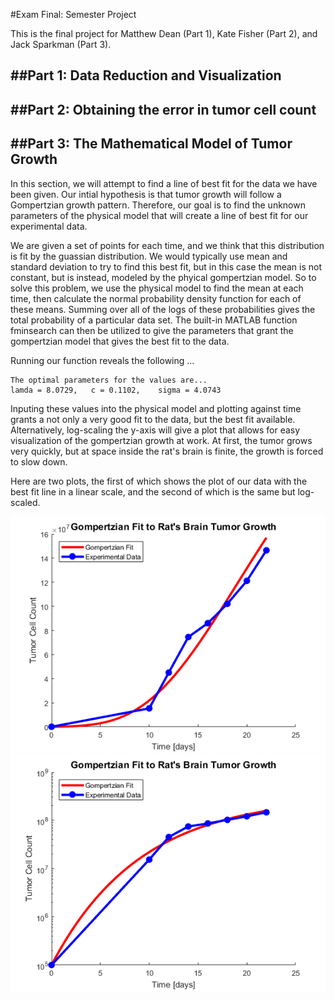 #Exam Final: Semester Project 

This is the final project for Matthew Dean (Part 1), Kate Fisher (Part 2), and Jack Sparkman (Part 3).  

##Part 1: **Data Reduction and Visualization**
---
  
##Part 2: **Obtaining the error in tumor cell count**
---

##Part 3: The Mathematical Model of Tumor Growth
--- 
In this section, we will attempt to find a line of best fit for the data we have been given. Our intial hypothesis is that
tumor growth will follow a Gompertzian growth pattern. Therefore, our goal is to find the unknown parameters of the 
physical model that will create a line of best fit for our experimental data.  

We are given a set of points for each time, and we think that this distribution is fit by the guassian distribution. We would
typically use mean and standard deviation to try to find this best fit, but in this case the mean is not constant, but is 
instead, modeled by the phyical gompertzian model. So to solve this problem, we use the physical model to find the mean at
each time, then calculate the normal probability density function for each of these means. Summing over all of the logs of these
probabilities gives the total probability of a particular data set. The built-in MATLAB function fminsearch can then be utilized
to give the parameters that grant the gompertzian model that gives the best fit to the data. 

Running our function reveals the following ...
```
The optimal parameters for the values are...
lamda = 8.0729,   c = 0.1102,    sigma = 4.0743
```  

Inputing these values into the physical model and plotting against time grants a not only a very good fit to the data, 
but the best fit available. Alternatively, log-scaling the y-axis will give a plot that allows for easy visualization of the 
gompertzian growth at work. At first, the tumor grows very quickly, but at space inside the rat's brain is finite, the growth
is forced to slow down.

 Here are two plots, the first of which shows the plot of our data with the best fit line in a linear scale, and the second 
 of which is the same but log-scaled. 
 
 
 
 ![FinalPlot](https://github.com/sparkmanjp/finalproject/blob/master/Part_3/PlotFinal.png 'Linearly scaled plot')  
 ![FinalPlotLog](https://github.com/sparkmanjp/finalproject/blob/master/Part_3/PlotFinalLog.png 'Log scaled plot')